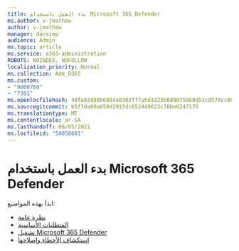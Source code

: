 ```yaml
---
title: بدء العمل باستخدام Microsoft 365 Defender
ms.author: v-jmathew
author: v-jmathew
manager: dansimp
audience: Admin
ms.topic: article
ms.service: o365-administration
ROBOTS: NOINDEX, NOFOLLOW
localization_priority: Normal
ms.collection: Adm_O365
ms.custom:
- "9000760"
- "7391"
ms.openlocfilehash: 4dfe82d88b6884a8302ff7a5d4325b8d9075b60d51c8570cc88470d9ee222895
ms.sourcegitcommit: b5f7da89a650d2915dc652449623c78be6247175
ms.translationtype: MT
ms.contentlocale: ar-SA
ms.lasthandoff: 08/05/2021
ms.locfileid: "54058601"
---
```

# <a name="get-started-with-microsoft-365-defender"></a>بدء العمل باستخدام Microsoft 365 Defender

ابدأ بهذه المواضيع:

- [نظرة عامة](https://docs.microsoft.com/microsoft-365/security/mtp/microsoft-threat-protection)
- [المتطلبات الأساسية](https://docs.microsoft.com/microsoft-365/security/mtp/prerequisites)
- [تشغيل Microsoft 365 Defender](https://docs.microsoft.com/microsoft-365/security/mtp/mtp-enable)
- [استكشاف الأخطاء وإصلاحها](https://docs.microsoft.com/microsoft-365/security/mtp/troubleshoot)
